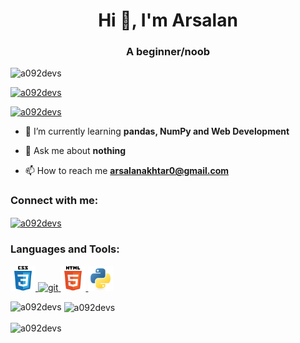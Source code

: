 <h1 align="center">Hi 👋, I'm Arsalan</h1>
<h3 align="center">A beginner/noob</h3>

<p align="left"> <img src="https://komarev.com/ghpvc/?username=a092devs&label=Profile%20views&color=0e75b6&style=flat" alt="a092devs" /> </p>

<p align="left"> <a href="https://github.com/ryo-ma/github-profile-trophy"><img src="https://github-profile-trophy.vercel.app/?username=a092devs" alt="a092devs" /></a> </p>

<p align="left"> <a href="https://twitter.com/a092devs" target="blank"><img src="https://img.shields.io/twitter/follow/a092devs?logo=twitter&style=for-the-badge" alt="a092devs" /></a> </p>

- 🌱 I’m currently learning **pandas, NumPy and Web Development**

- 💬 Ask me about **nothing**

- 📫 How to reach me **arsalanakhtar0@gmail.com**

<h3 align="left">Connect with me:</h3>
<p align="left">
<a href="https://twitter.com/a092devs" target="blank"><img align="center" src="https://cdn.jsdelivr.net/npm/simple-icons@3.0.1/icons/twitter.svg" alt="a092devs" height="30" width="40" /></a>
</p>

<h3 align="left">Languages and Tools:</h3>
<p align="left"> <a href="https://www.w3schools.com/css/" target="_blank"> <img src="https://raw.githubusercontent.com/devicons/devicon/master/icons/css3/css3-original-wordmark.svg" alt="css3" width="40" height="40"/> </a> <a href="https://git-scm.com/" target="_blank"> <img src="https://www.vectorlogo.zone/logos/git-scm/git-scm-icon.svg" alt="git" width="40" height="40"/> </a> <a href="https://www.w3.org/html/" target="_blank"> <img src="https://raw.githubusercontent.com/devicons/devicon/master/icons/html5/html5-original-wordmark.svg" alt="html5" width="40" height="40"/> </a> <a href="https://www.python.org" target="_blank"> <img src="https://raw.githubusercontent.com/devicons/devicon/master/icons/python/python-original.svg" alt="python" width="40" height="40"/> </a> </p>

<p><img align="left" src="https://github-readme-stats.vercel.app/api/top-langs?username=a092devs&show_icons=true&locale=en&layout=compact" alt="a092devs" /></p>

<p>&nbsp;<img align="center" src="https://github-readme-stats.vercel.app/api?username=a092devs&show_icons=true&locale=en" alt="a092devs" /></p>

<p><img align="center" src="https://github-readme-streak-stats.herokuapp.com/?user=a092devs&" alt="a092devs" /></p>
